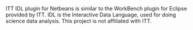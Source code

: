 ITT IDL plugin for Netbeans is similar to the WorkBench plugin for Eclipse provided by ITT.  IDL is the Interactive Data Language, used for doing science data analysis.  This project is not affiliated with ITT.